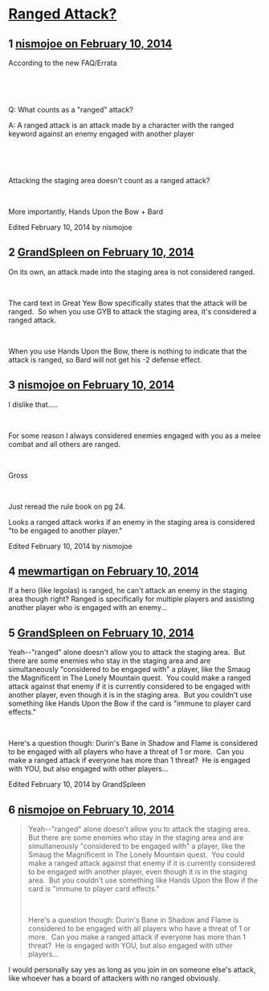 # [Ranged Attack?](https://community.fantasyflightgames.com/topic/98943-ranged-attack/)

## 1 [nismojoe on February 10, 2014](https://community.fantasyflightgames.com/topic/98943-ranged-attack/?do=findComment&comment=980309)

According to the new FAQ/Errata

 

 

Q: What counts as a "ranged" attack?

A: A ranged attack is an attack made by a character with the ranged keyword against an enemy engaged with another player

 

 

Attacking the staging area doesn't count as a ranged attack?

 

More importantly, Hands Upon the Bow + Bard

Edited February 10, 2014 by nismojoe

## 2 [GrandSpleen on February 10, 2014](https://community.fantasyflightgames.com/topic/98943-ranged-attack/?do=findComment&comment=980362)

On its own, an attack made into the staging area is not considered ranged.

 

The card text in Great Yew Bow specifically states that the attack will be ranged.  So when you use GYB to attack the staging area, it's considered a ranged attack.

 

When you use Hands Upon the Bow, there is nothing to indicate that the attack is ranged, so Bard will not get his -2 defense effect.

## 3 [nismojoe on February 10, 2014](https://community.fantasyflightgames.com/topic/98943-ranged-attack/?do=findComment&comment=980837)

I dislike that.....

 

For some reason I always considered enemies engaged with you as a melee combat and all others are ranged.

 

Gross

 

Just reread the rule book on pg 24.

Looks a ranged attack works if an enemy in the staging area is considered "to be engaged to another player."

Edited February 10, 2014 by nismojoe

## 4 [mewmartigan on February 10, 2014](https://community.fantasyflightgames.com/topic/98943-ranged-attack/?do=findComment&comment=980846)

If a hero (like legolas) is ranged, he can't attack an enemy in the staging area though right? Ranged is specifically for multiple players and assisting another player who is engaged with an enemy...

## 5 [GrandSpleen on February 10, 2014](https://community.fantasyflightgames.com/topic/98943-ranged-attack/?do=findComment&comment=980922)

Yeah--"ranged" alone doesn't allow you to attack the staging area.  But there are some enemies who stay in the staging area and are simultaneously "considered to be engaged with" a player, like the Smaug the Magnificent in The Lonely Mountain quest.  You could make a ranged attack against that enemy if it is currently considered to be engaged with another player, even though it is in the staging area.  But you couldn't use something like Hands Upon the Bow if the card is "immune to player card effects."

 

Here's a question though: Durin's Bane in Shadow and Flame is considered to be engaged with all players who have a threat of 1 or more.  Can you make a ranged attack if everyone has more than 1 threat?  He is engaged with YOU, but also engaged with other players...

Edited February 10, 2014 by GrandSpleen

## 6 [nismojoe on February 10, 2014](https://community.fantasyflightgames.com/topic/98943-ranged-attack/?do=findComment&comment=980959)

> Yeah--"ranged" alone doesn't allow you to attack the staging area.  But there are some enemies who stay in the staging area and are simultaneously "considered to be engaged with" a player, like the Smaug the Magnificent in The Lonely Mountain quest.  You could make a ranged attack against that enemy if it is currently considered to be engaged with another player, even though it is in the staging area.  But you couldn't use something like Hands Upon the Bow if the card is "immune to player card effects."
> 
>  
> 
> Here's a question though: Durin's Bane in Shadow and Flame is considered to be engaged with all players who have a threat of 1 or more.  Can you make a ranged attack if everyone has more than 1 threat?  He is engaged with YOU, but also engaged with other players...

I would personally say yes as long as you join in on someone else's attack, like whoever has a board of attackers with no ranged obviously.

